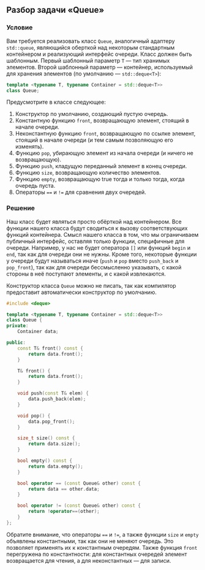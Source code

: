 ## Разбор задачи «Queue»

### Условие

Вам требуется реализовать класс `Queue`, аналогичный адаптеру `std::queue`, являющийся оберткой над некоторым стандартным контейнером и реализующий интерфейс очереди.
Класс должен быть шаблонным. Первый шаблонный параметр `T` — тип хранимых элементов.
Второй шаблонный параметр — контейнер, используемый для хранения элементов (по умолчанию — `std::deque<T>`):
```cpp
template <typename T, typename Container = std::deque<T>>
class Queue;
```

Предусмотрите в классе следующее:
1. Конструктор по умолчанию, создающий пустую очередь.
2. Константную функцию `front`, возвращающую элемент, стоящий в начале очереди.
3. Неконстантную функцию `front`, возвращающую по ссылке элемент, стоящий в начале очереди (и тем самым позволяющую его изменять).
4. Функцию `pop`, убирающую элемент из начала очереди (и ничего не возвращающую).
5. Функцию `push`, кладущую переданный элемент в конец очереди.
6. Функцию `size`, возвращающую количество элементов.
7. Функцию `empty`, возвращающую true тогда и только тогда, когда очередь пуста.
8. Операторы `==` и `!=` для сравнения двух очередей.


### Решение

Наш класс будет являться просто обёрткой над контейнером. Все функции нашего класса будут сводиться к вызову соответствующих функций контейнера.
Смысл нашего класса в том, что мы ограничиваем публичный интерфейс, оставляя только функции, специфичные для очереди.
Например, у нас не будет оператора `[]` или функций `begin` и `end`, так как для очереди они не нужны.
Кроме того, некоторые функции у очереди будут называться иначе (`push` и `pop` вместо `push_back` и `pop_front`),
так как для очереди бессмысленно указывать, с какой стороны в неё поступают элементы, и с какой извлекаются.

Конструктор класса `Queue` можно не писать, так как компилятор предоставит автоматически конструктор по умолчанию.

```cpp
#include <deque>

template <typename T, typename Container = std::deque<T>>
class Queue {
private:
    Container data;

public:
    const T& front() const {
        return data.front();
    }

    T& front() {
        return data.front();
    }

    void push(const T& elem) {
        data.push_back(elem);
    }

    void pop() {
        data.pop_front();
    }

    size_t size() const {
        return data.size();
    }

    bool empty() const {
        return data.empty();
    }

    bool operator == (const Queue& other) const {
        return data == other.data;
    }

    bool operator != (const Queue& other) const {
        return !operator==(other);
    }
};
```

Обратите внимание, что операторы `==` и `!=`, а также функции `size` и `empty` объявлены константными, так как они не меняют очередь.
Это позволяет применять их к константным очередям.
Также функция `front` перегружена по константности: для константных очередей элемент возвращается для чтения, а для неконстантных — для записи.